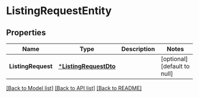 # ListingRequestEntity

## Properties
Name | Type | Description | Notes
------------ | ------------- | ------------- | -------------
**ListingRequest** | [***ListingRequestDto**](ListingRequestDTO.md) |  | [optional] [default to null]

[[Back to Model list]](../README.md#documentation-for-models) [[Back to API list]](../README.md#documentation-for-api-endpoints) [[Back to README]](../README.md)


